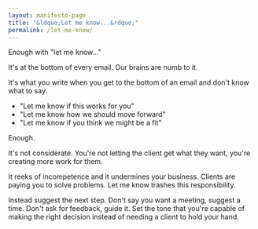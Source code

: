 ```yaml
---
layout: manifesto-page
title: "&ldquo;Let me know...&rdquo;"
permalink: /let-me-know/
---
```


Enough with "let me know..." 

It's at the bottom of every email. Our brains are numb to it. 

It's what you write when you get to the bottom of an email and don't know what to say. 

- "Let me know if this works for you"
- "Let me know how we should move forward"
- "Let me know if you think we might be a fit"

Enough. 

It's not considerate. You're not letting the client get what they want, you're creating more work for them. 

It reeks of incompetence and it undermines your business. Clients are paying you to solve problems. Let me know trashes this responsibility. 

Instead suggest the next step. Don't say you want a meeting, suggest a time. Don't ask for feedback, guide it. Set the tone that you're capable of making the right decision instead of needing a client to hold your hand.
